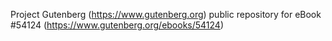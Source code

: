 Project Gutenberg (https://www.gutenberg.org) public repository for
eBook #54124 (https://www.gutenberg.org/ebooks/54124)
